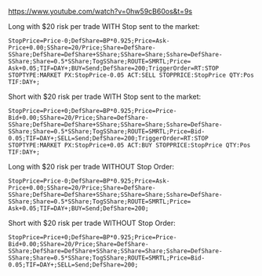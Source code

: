https://www.youtube.com/watch?v=0hw59cB60os&t=9s


Long with $20 risk per trade WITH Stop sent to the market:
```
StopPrice=Price-0;DefShare=BP*0.925;Price=Ask-Price+0.00;SShare=20/Price;Share=DefShare-SShare;DefShare=DefShare+SShare;SShare=Share;Sshare=DefShare-SShare;Share=0.5*SShare;TogSShare;ROUTE=SMRTL;Price= Ask+0.05;TIF=DAY+;BUY=Send;DefShare=200;TriggerOrder=RT:STOP STOPTYPE:MARKET PX:StopPrice-0.05 ACT:SELL STOPPRICE:StopPrice QTY:Pos TIF:DAY+;
```

Short with $20 risk per trade WITH Stop sent to the market:
```
StopPrice=Price+0;DefShare=BP*0.925;Price=Price-Bid+0.00;SShare=20/Price;Share=DefShare-SShare;DefShare=DefShare+SShare;SShare=Share;Sshare=DefShare-SShare;Share=0.5*SShare;TogSShare;ROUTE=SMRTL;Price=Bid-0.05;TIF=DAY+;SELL=Send;DefShare=200;TriggerOrder=RT:STOP STOPTYPE:MARKET PX:StopPrice+0.05 ACT:BUY STOPPRICE:StopPrice QTY:Pos TIF:DAY+;
```

Long with $20 risk per trade WITHOUT Stop Order:
```
StopPrice=Price-0;DefShare=BP*0.925;Price=Ask-Price+0.00;SShare=20/Price;Share=DefShare-SShare;DefShare=DefShare+SShare;SShare=Share;Sshare=DefShare-SShare;Share=0.5*SShare;TogSShare;ROUTE=SMRTL;Price= Ask+0.05;TIF=DAY+;BUY=Send;DefShare=200;
```

Short with $20 risk per trade WITHOUT Stop Order:
```
StopPrice=Price+0;DefShare=BP*0.925;Price=Price-Bid+0.00;SShare=20/Price;Share=DefShare-SShare;DefShare=DefShare+SShare;SShare=Share;Sshare=DefShare-SShare;Share=0.5*SShare;TogSShare;ROUTE=SMRTL;Price=Bid-0.05;TIF=DAY+;SELL=Send;DefShare=200;
```

